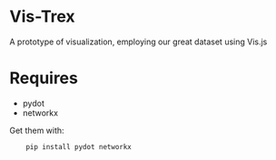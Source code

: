 # Vis-Trex
A prototype of visualization, employing our great dataset using Vis.js

# Requires
* pydot
* networkx

Get them with:
```
	pip install pydot networkx
```

